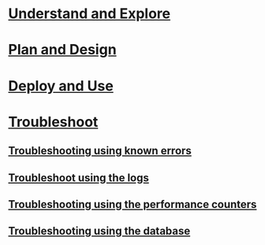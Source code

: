 # [Understand and Explore](/advanced-threat-analytics/understand-explore/what-is-ata)
# [Plan and Design](/advanced-threat-analytics/plan-design/ata-capacity-planning)
# [Deploy and Use](/advanced-threat-analytics/deploy-use/install-ata)
# [Troubleshoot](troubleshooting-ata-using-logs.md)
## [Troubleshooting using known errors](troubleshooting-ata-known-errors.md)
## [Troubleshoot using the logs](troubleshooting-ata-using-logs.md)
## [Troubleshooting using the performance counters](troubleshooting-ata-using-perf-counters.md)
## [Troubleshooting using the database](troubleshooting-ata-using-ata-database.md)
